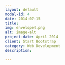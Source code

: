 ```yaml
---
layout: default
modal-id: 4
date: 2014-07-15
title:
img: envelope4.png
alt: image-alt
project-date: April 2014
client: Start Bootstrap
category: Web Development
description:

---
```


